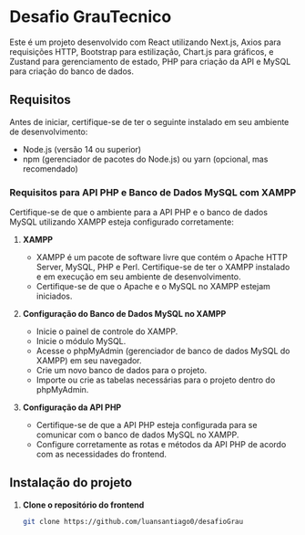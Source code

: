# Desafio GrauTecnico

Este é um projeto desenvolvido com React utilizando Next.js, Axios para requisições HTTP, Bootstrap para estilização, Chart.js para gráficos, e Zustand para gerenciamento de estado, PHP para criação da API e MySQL para criação do banco de dados.

## Requisitos

Antes de iniciar, certifique-se de ter o seguinte instalado em seu ambiente de desenvolvimento:

- Node.js (versão 14 ou superior)
- npm (gerenciador de pacotes do Node.js) ou yarn (opcional, mas recomendado)

### Requisitos para API PHP e Banco de Dados MySQL com XAMPP

Certifique-se de que o ambiente para a API PHP e o banco de dados MySQL utilizando XAMPP esteja configurado corretamente:

1. **XAMPP**

   - XAMPP é um pacote de software livre que contém o Apache HTTP Server, MySQL, PHP e Perl. Certifique-se de ter o XAMPP instalado e em execução em seu ambiente de desenvolvimento.
   - Certifique-se de que o Apache e o MySQL no XAMPP estejam iniciados.

2. **Configuração do Banco de Dados MySQL no XAMPP**

   - Inicie o painel de controle do XAMPP.
   - Inicie o módulo MySQL.
   - Acesse o phpMyAdmin (gerenciador de banco de dados MySQL do XAMPP) em seu navegador.
   - Crie um novo banco de dados para o projeto.
   - Importe ou crie as tabelas necessárias para o projeto dentro do phpMyAdmin.

3. **Configuração da API PHP**

   - Certifique-se de que a API PHP esteja configurada para se comunicar com o banco de dados MySQL no XAMPP.
   - Configure corretamente as rotas e métodos da API PHP de acordo com as necessidades do frontend.

## Instalação do projeto

1. **Clone o repositório do frontend**

   ```bash
   git clone https://github.com/luansantiago0/desafioGrau
   
